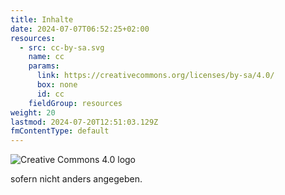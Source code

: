 ```yaml
---
title: Inhalte
date: 2024-07-07T06:52:25+02:00
resources:
  - src: cc-by-sa.svg
    name: cc
    params:
      link: https://creativecommons.org/licenses/by-sa/4.0/
      box: none
      id: cc
    fieldGroup: resources
weight: 20
lastmod: 2024-07-20T12:51:03.129Z
fmContentType: default
---
```


![Creative Commons 4.0 logo](cc)

sofern nicht anders angegeben.
